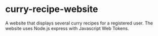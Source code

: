 # curry-recipe-website
A website that displays several curry recipes for a registered user. The website uses Node.js express with Javascript Web Tokens.
